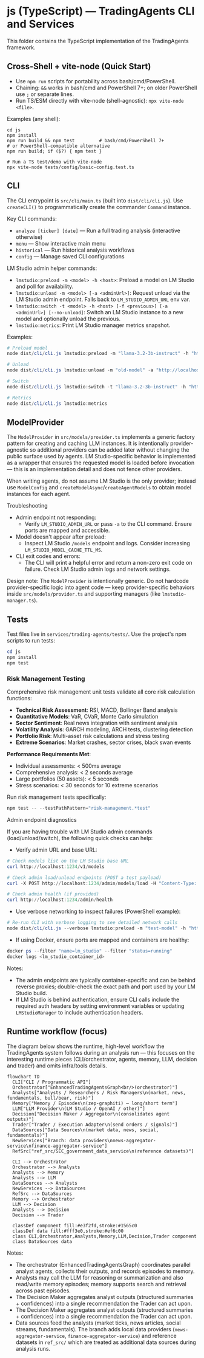 # js (TypeScript) — TradingAgents CLI and Services

This folder contains the TypeScript implementation of the TradingAgents framework.

## Cross-Shell + vite-node (Quick Start)

- Use `npm run` scripts for portability across bash/cmd/PowerShell.
- Chaining: `&&` works in bash/cmd and PowerShell 7+; on older PowerShell use `;` or separate lines.
- Run TS/ESM directly with vite-node (shell-agnostic): `npx vite-node <file>`.

Examples (any shell):
```
cd js
npm install
npm run build && npm test         # bash/cmd/PowerShell 7+
# or PowerShell-compatible alternative
npm run build; if ($?) { npm test }

# Run a TS test/demo with vite-node
npx vite-node tests/config/basic-config.test.ts
```

## CLI

The CLI entrypoint is `src/cli/main.ts` (built into `dist/cli/cli.js`). Use `createCLI()` to programmatically create the commander `Command` instance.

Key CLI commands:

- `analyze [ticker] [date]` — Run a full trading analysis (interactive otherwise)
- `menu` — Show interactive main menu
- `historical` — Run historical analysis workflows
- `config` — Manage saved CLI configurations

LM Studio admin helper commands:

- `lmstudio:preload -m <model> -h <host>`: Preload a model on LM Studio and poll for availability.
- `lmstudio:unload -m <model> [-a <adminUrl>]`: Request unload via the LM Studio admin endpoint. Falls back to `LM_STUDIO_ADMIN_URL` env var.
- `lmstudio:switch -t <model> -h <host> [-f <previous>] [-a <adminUrl>] [--no-unload]`: Switch an LM Studio instance to a new model and optionally unload the previous.
- `lmstudio:metrics`: Print LM Studio manager metrics snapshot.

Examples:

```powershell
# Preload model
node dist/cli/cli.js lmstudio:preload -m "llama-3.2-3b-instruct" -h "http://localhost:1234/v1"

# Unload
node dist/cli/cli.js lmstudio:unload -m "old-model" -a "http://localhost:1234/admin"

# Switch
node dist/cli/cli.js lmstudio:switch -t "llama-3.2-3b-instruct" -h "http://localhost:1234/v1" -f "old-model" -a "http://localhost:1234/admin"

# Metrics
node dist/cli/cli.js lmstudio:metrics
```

## ModelProvider

The `ModelProvider` in `src/models/provider.ts` implements a generic factory pattern for creating and caching LLM instances. It is intentionally provider-agnostic so additional providers can be added later without changing the public surface used by agents. LM Studio-specific behavior is implemented as a wrapper that ensures the requested model is loaded before invocation — this is an implementation detail and does not fence other providers.

When writing agents, do not assume LM Studio is the only provider; instead use `ModelConfig` and `createModelAsync`/`createAgentModels` to obtain model instances for each agent.

Troubleshooting

- Admin endpoint not responding:
	- Verify `LM_STUDIO_ADMIN_URL` or pass `-a` to the CLI command. Ensure ports are mapped and accessible.
- Model doesn't appear after preload:
	- Inspect LM Studio `/models` endpoint and logs. Consider increasing `LM_STUDIO_MODEL_CACHE_TTL_MS`.
- CLI exit codes and errors:
	- The CLI will print a helpful error and return a non-zero exit code on failure. Check LM Studio admin logs and network settings.

Design note: The `ModelProvider` is intentionally generic. Do not hardcode provider-specific logic into agent code — keep provider-specific behaviors inside `src/models/provider.ts` and supporting managers (like `lmstudio-manager.ts`).

## Tests

Test files live in `services/trading-agents/tests/`. Use the project's npm scripts to run tests:

```powershell
cd js
npm install
npm test
```

### Risk Management Testing

Comprehensive risk management unit tests validate all core risk calculation functions:

- **Technical Risk Assessment**: RSI, MACD, Bollinger Band analysis
- **Quantitative Models**: VaR, CVaR, Monte Carlo simulation  
- **Sector Sentiment**: Real news integration with sentiment analysis
- **Volatility Analysis**: GARCH modeling, ARCH tests, clustering detection
- **Portfolio Risk**: Multi-asset risk calculations and stress testing
- **Extreme Scenarios**: Market crashes, sector crises, black swan events

**Performance Requirements Met**:
- Individual assessments: < 500ms average
- Comprehensive analysis: < 2 seconds average
- Large portfolios (50 assets): < 5 seconds
- Stress scenarios: < 30 seconds for 10 extreme scenarios

Run risk management tests specifically:
```powershell
npm test -- --testPathPattern="risk-management.*test"
```

Admin endpoint diagnostics

If you are having trouble with LM Studio admin commands (load/unload/switch), the following quick checks can help:

- Verify admin URL and base URL:

```powershell
# Check models list on the LM Studio base URL
curl http://localhost:1234/v1/models

# Check admin load/unload endpoints (POST a test payload)
curl -X POST http://localhost:1234/admin/models/load -H "Content-Type: application/json" -d '{"model":"test-model"}'

# Check admin health (if provided)
curl http://localhost:1234/admin/health
```

- Use verbose networking to inspect failures (PowerShell example):

```powershell
# Re-run CLI with verbose logging to see detailed network calls
node dist/cli/cli.js --verbose lmstudio:preload -m "test-model" -h "http://localhost:1234/v1"
```

- If using Docker, ensure ports are mapped and containers are healthy:

```powershell
docker ps --filter "name=lm_studio" --filter "status=running"
docker logs <lm_studio_container_id>
```

Notes:
- The admin endpoints are typically container-specific and can be behind reverse proxies; double-check the exact path and port used by your LM Studio build.
- If LM Studio is behind authentication, ensure CLI calls include the required auth headers by setting environment variables or updating `LMStudioManager` to include authentication headers.

## Runtime workflow (focus)

The diagram below shows the runtime, high-level workflow the TradingAgents system follows during an analysis run — this focuses on the interesting runtime pieces (CLI/orchestrator, agents, memory, LLM, decision and trader) and omits infra/tools details.

```mermaid
flowchart TD
  CLI["CLI / Programmatic API"]
  Orchestrator["EnhancedTradingAgentsGraph<br/>(orchestrator)"]
  Analysts["Analysts / Researchers / Risk Managers\n(market, news, fundamentals, bull/bear, risk)"]
  Memory["Memory / Episodes\n(zep-graphiti) — long/short term"]
  LLM["LLM Provider\n(LM Studio / OpenAI / other)"]
  Decision["Decision Maker / Aggregator\n(consolidates agent outputs)"]
  Trader["Trader / Execution Adapter\n(send orders / signals)"]
  DataSources["Data Sources\n(market data, news, social, fundamentals)"]
  NewServices["Branch: data providers\nnews-aggregator-service\nfinance-aggregator-service"]
  RefSrc["ref_src/SEC_government_data_service\n(reference datasets)"]

  CLI --> Orchestrator
  Orchestrator --> Analysts
  Analysts --> Memory
  Analysts --> LLM
  DataSources --> Analysts
  NewServices --> DataSources
  RefSrc --> DataSources
  Memory --> Orchestrator
  LLM --> Decision
  Analysts --> Decision
  Decision --> Trader

  classDef component fill:#e3f2fd,stroke:#1565c0
  classDef data fill:#fff3e0,stroke:#ef6c00
  class CLI,Orchestrator,Analysts,Memory,LLM,Decision,Trader component
  class DataSources data
```

Notes:
- The orchestrator (EnhancedTradingAgentsGraph) coordinates parallel analyst agents, collects their outputs, and records episodes to memory.
- Analysts may call the LLM for reasoning or summarization and also read/write memory episodes; memory supports search and retrieval across past episodes.
- The Decision Maker aggregates analyst outputs (structured summaries + confidences) into a single recommendation the Trader can act upon.
- The Decision Maker aggregates analyst outputs (structured summaries + confidences) into a single recommendation the Trader can act upon.
- Data sources feed the analysts (market ticks, news articles, social streams, fundamentals). The branch adds local data providers (`news-aggregator-service`, `finance-aggregator-service`) and reference datasets in `ref_src/` which are treated as additional data sources during analysis runs.

